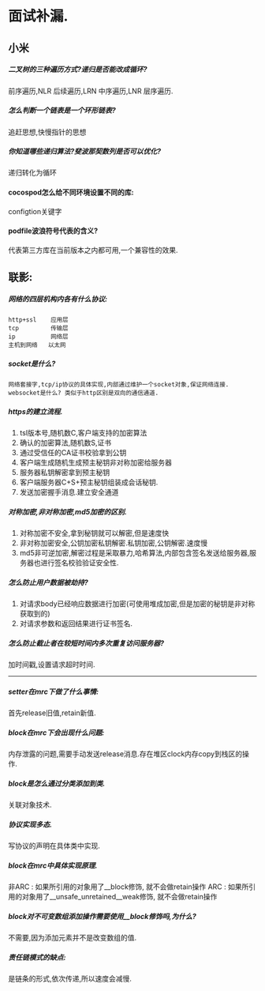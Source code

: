 # 面试补漏.
## 小米
##### 二叉树的三种遍历方式?递归是否能改成循环?
前序遍历,NLR
后续遍历,LRN
中序遍历,LNR
层序遍历.
##### 怎么判断一个链表是一个环形链表?
追赶思想,快慢指针的思想
##### 你知道哪些递归算法?斐波那契数列是否可以优化?
递归转化为循环


#### cocospod怎么给不同环境设置不同的库:
configtion关键字
#### podfile波浪符号代表的含义?
代表第三方库在当前版本之内都可用,一个兼容性的效果.

## 联影:
##### 网络的四层机构内各有什么协议:
```
http+ssl 	应用层
tcp			传输层
ip      	网络层
主机到网络 	以太网
````

##### socket是什么?
`
网络套接字,tcp/ip协议的具体实现,内部通过维护一个socket对象,保证网络连接.
websocket是什么?
类似于http区别是双向的通信通道.
`


##### https的建立流程.
1. tsl版本号,随机数C,客户端支持的加密算法
2. 确认的加密算法,随机数S,证书
3. 通过受信任的CA证书校验拿到公钥
4. 客户端生成随机生成预主秘钥非对称加密给服务器
5. 服务器私钥解密拿到预主秘钥
6. 客户端服务器C+S+预主秘钥组装成会话秘钥.
7. 发送加密握手消息.建立安全通道

##### 对称加密,非对称加密,md5加密的区别.
1. 对称加密不安全,拿到秘钥就可以解密,但是速度快
2. 非对称加密安全,公钥加密私钥解密.私钥加密,公钥解密.速度慢
3. md5非可逆加密,解密过程是采取暴力,哈希算法,内部包含签名发送给服务器,服务器也进行签名校验验证安全性.

##### 怎么防止用户数据被劫持?
1. 对请求body已经响应数据进行加密(可使用堆成加密,但是加密的秘钥是非对称获取到的)
2. 对请求参数和返回结果进行证书签名.

##### 怎么防止截止者在较短时间内多次重复访问服务器?
加时间戳,设置请求超时时间.

----------------------------

##### setter在mrc下做了什么事情:
首先release旧值,retain新值.

##### block在mrc下会出现什么问题:
内存泄露的问题,需要手动发送release消息.存在堆区clock内存copy到栈区的操作.

##### block是怎么通过分类添加到类.
关联对象技术.

##### 协议实现多态.
写协议的声明在具体类中实现.


##### block在mrc中具体实现原理.
非ARC : 如果所引用的对象用了__block修饰, 就不会做retain操作
ARC : 如果所引用的对象用了__unsafe_unretained__weak修饰, 就不会做retain操作

##### block对不可变数组添加操作需要使用__block修饰吗,为什么?
不需要,因为添加元素并不是改变数组的值.

##### 责任链模式的缺点:
是链条的形式,依次传递,所以速度会减慢.


